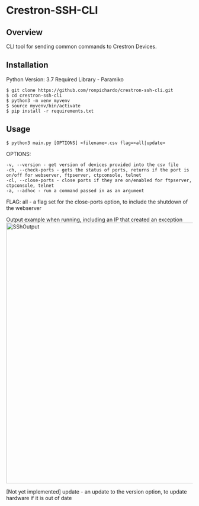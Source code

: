 # Crestron-SSH-CLI

## Overview

CLI tool for sending common commands to Crestron Devices.

## Installation
Python Version: 3.7
Required Library - Paramiko

```shell
$ git clone https://github.com/ronpichardo/crestron-ssh-cli.git
$ cd crestron-ssh-cli
$ python3 -m venv myvenv
$ source myvenv/bin/activate
$ pip install -r requirements.txt

```
## Usage
```shell
$ python3 main.py [OPTIONS] <filename>.csv flag=<all|update>
```
OPTIONS:
```shell
-v, --version - get version of devices provided into the csv file
-ch, --check-ports - gets the status of ports, returns if the port is on/off for webserver, ftpserver, ctpconsole, telnet
-cl, --close-ports - close ports if they are on/enabled for ftpserver, ctpconsole, telnet
-a, --adhoc - run a command passed in as an argument
```

FLAG:
all - a flag set for the close-ports option, to include the shutdown of the webserver

Output example when running, including an IP that created an exception
<img width="703" alt="SShOutput" src="https://user-images.githubusercontent.com/63974878/104048673-a0934780-51b1-11eb-93aa-862724c03f2b.png">

[Not yet implemented] update - an update to the version option, to update hardware if it is out of date
